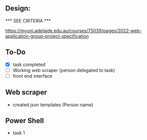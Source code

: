 ## Design:
*** SEE CRITERIA ***

https://myuni.adelaide.edu.au/courses/75039/pages/2022-web-application-group-project-specification

## To-Do
- [x] task completed
- [ ] Working web scraper (person delegated to task)
- [ ] front end interface

## Web scraper
- created json templates (Person name)

## Power Shell
- task 1





